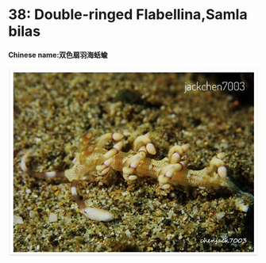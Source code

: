 # 38: Double-ringed Flabellina,Samla bilas

#### Chinese name:双色扇羽海蛞蝓

![](../../.gitbook/assets/bicolor-flabellina.jpg)

